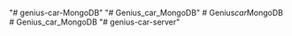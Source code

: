 "# genius-car-MongoDB" 
"# Genius_car_MongoDB" 
#   G e n i u s _ c a r _ M o n g o D B  
 # Genius_car_MongoDB
"# genius-car-server" 
